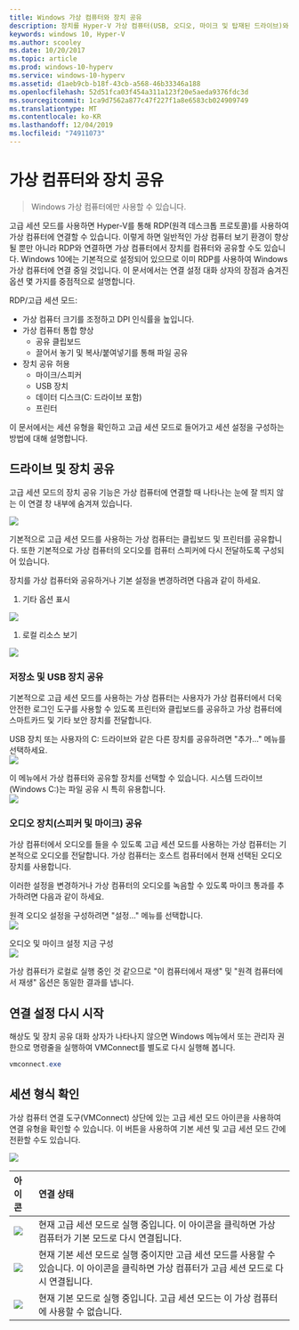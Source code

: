 ```yaml
---
title: Windows 가상 컴퓨터와 장치 공유
description: 장치를 Hyper-V 가상 컴퓨터(USB, 오디오, 마이크 및 탑재된 드라이브)와 공유하는 방법을 안내합니다.
keywords: windows 10, Hyper-V
ms.author: scooley
ms.date: 10/20/2017
ms.topic: article
ms.prod: windows-10-hyperv
ms.service: windows-10-hyperv
ms.assetid: d1aeb9cb-b18f-43cb-a568-46b33346a188
ms.openlocfilehash: 52d51fca03f454a311a123f20e5aeda9376fdc3d
ms.sourcegitcommit: 1ca9d7562a877c47f227f1a8e6583cb024909749
ms.translationtype: MT
ms.contentlocale: ko-KR
ms.lasthandoff: 12/04/2019
ms.locfileid: "74911073"
---
```

# <a name="share-devices-with-your-virtual-machine"></a>가상 컴퓨터와 장치 공유

> Windows 가상 컴퓨터에만 사용할 수 있습니다.

고급 세션 모드를 사용하면 Hyper-V를 통해 RDP(원격 데스크톱 프로토콜)를 사용하여 가상 컴퓨터에 연결할 수 있습니다.  이렇게 하면 일반적인 가상 컴퓨터 보기 환경이 향상될 뿐만 아니라 RDP와 연결하면 가상 컴퓨터에서 장치를 컴퓨터와 공유할 수도 있습니다.  Windows 10에는 기본적으로 설정되어 있으므로 이미 RDP를 사용하여 Windows 가상 컴퓨터에 연결 중일 것입니다.  이 문서에서는 연결 설정 대화 상자의 장점과 숨겨진 옵션 몇 가지를 중점적으로 설명합니다.

RDP/고급 세션 모드:

* 가상 컴퓨터 크기를 조정하고 DPI 인식률을 높입니다.
* 가상 컴퓨터 통합 향상
  * 공유 클립보드
  * 끌어서 놓기 및 복사/붙여넣기를 통해 파일 공유
* 장치 공유 허용
  * 마이크/스피커
  * USB 장치
  * 데이터 디스크(C: 드라이브 포함)
  * 프린터

이 문서에서는 세션 유형을 확인하고 고급 세션 모드로 들어가고 세션 설정을 구성하는 방법에 대해 설명합니다.

## <a name="share-drives-and-devices"></a>드라이브 및 장치 공유

고급 세션 모드의 장치 공유 기능은 가상 컴퓨터에 연결할 때 나타나는 눈에 잘 띄지 않는 이 연결 창 내부에 숨겨져 있습니다.

![](media/esm-default-view.png)

기본적으로 고급 세션 모드를 사용하는 가상 컴퓨터는 클립보드 및 프린터를 공유합니다.  또한 기본적으로 가상 컴퓨터의 오디오를 컴퓨터 스피커에 다시 전달하도록 구성되어 있습니다.

장치를 가상 컴퓨터와 공유하거나 기본 설정을 변경하려면 다음과 같이 하세요.

1. 기타 옵션 표시

  ![](media/esm-show-options.png)

1. 로컬 리소스 보기

  ![](media/esm-local-resources.png)

### <a name="share-storage-and-usb-devices"></a>저장소 및 USB 장치 공유

기본적으로 고급 세션 모드를 사용하는 가상 컴퓨터는 사용자가 가상 컴퓨터에서 더욱 안전한 로그인 도구를 사용할 수 있도록 프린터와 클립보드를 공유하고 가상 컴퓨터에 스마트카드 및 기타 보안 장치를 전달합니다.

USB 장치 또는 사용자의 C: 드라이브와 같은 다른 장치를 공유하려면 "추가..." 메뉴를 선택하세요.  
![](media/esm-more-devices.png)

이 메뉴에서 가상 컴퓨터와 공유할 장치를 선택할 수 있습니다.  시스템 드라이브(Windows C:)는 파일 공유 시 특히 유용합니다.  
![](media/esm-drives-usb.png)

### <a name="share-audio-devices-speakers-and-microphones"></a>오디오 장치(스피커 및 마이크) 공유

가상 컴퓨터에서 오디오를 들을 수 있도록 고급 세션 모드를 사용하는 가상 컴퓨터는 기본적으로 오디오를 전달합니다.  가상 컴퓨터는 호스트 컴퓨터에서 현재 선택된 오디오 장치를 사용합니다.

이러한 설정을 변경하거나 가상 컴퓨터의 오디오를 녹음할 수 있도록 마이크 통과를 추가하려면 다음과 같이 하세요.

원격 오디오 설정을 구성하려면 "설정..." 메뉴를 선택합니다.  
![](media/esm-audio.png)

오디오 및 마이크 설정 지금 구성  
![](media/esm-audio-settings.png)

가상 컴퓨터가 로컬로 실행 중인 것 같으므로 "이 컴퓨터에서 재생" 및 "원격 컴퓨터에서 재생" 옵션은 동일한 결과를 냅니다.

## <a name="re-launching-the-connection-settings"></a>연결 설정 다시 시작

해상도 및 장치 공유 대화 상자가 나타나지 않으면 Windows 메뉴에서 또는 관리자 권한으로 명령줄을 실행하여 VMConnect를 별도로 다시 실행해 봅니다.  

``` Powershell
vmconnect.exe
```

## <a name="check-session-type"></a>세션 형식 확인

가상 컴퓨터 연결 도구(VMConnect) 상단에 있는 고급 세션 모드 아이콘을 사용하여 연결 유형을 확인할 수 있습니다.  이 버튼을 사용하여 기본 세션 및 고급 세션 모드 간에 전환할 수도 있습니다.

![](media/esm-button-location.png)

| 아이콘 | 연결 상태 |
|:-----|:---------|
|![](media/esm-basic.png)| 현재 고급 세션 모드로 실행 중입니다.  이 아이콘을 클릭하면 가상 컴퓨터가 기본 모드로 다시 연결됩니다. |
|![](media/esm-connect.png)| 현재 기본 세션 모드로 실행 중이지만 고급 세션 모드를 사용할 수 있습니다.  이 아이콘을 클릭하면 가상 컴퓨터가 고급 세션 모드로 다시 연결됩니다.  |
|![](media/esm-stop.png)| 현재 기본 모드로 실행 중입니다.  고급 세션 모드는 이 가상 컴퓨터에 사용할 수 없습니다. |